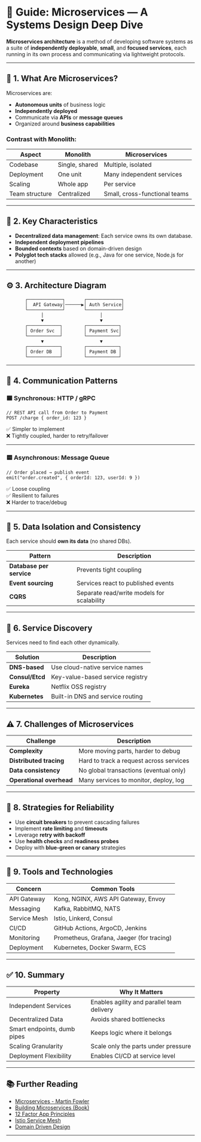 # 🧩 Guide: Microservices — A Systems Design Deep Dive

**Microservices architecture** is a method of developing software systems as a suite of **independently deployable**, **small**, and **focused services**, each running in its own process and communicating via lightweight protocols.

---

## 🧠 1. What Are Microservices?

Microservices are:
- **Autonomous units** of business logic
- **Independently deployed**
- Communicate via **APIs** or **message queues**
- Organized around **business capabilities**

### Contrast with Monolith:
| Aspect        | Monolith                                | Microservices                           |
|---------------|------------------------------------------|------------------------------------------|
| Codebase      | Single, shared                           | Multiple, isolated                       |
| Deployment    | One unit                                 | Many independent services                |
| Scaling       | Whole app                                | Per service                              |
| Team structure| Centralized                              | Small, cross-functional teams            |

---

## 🧱 2. Key Characteristics

- **Decentralized data management**: Each service owns its own database.
- **Independent deployment pipelines**
- **Bounded contexts** based on domain-driven design
- **Polyglot tech stacks** allowed (e.g., Java for one service, Node.js for another)

---

## ⚙️ 3. Architecture Diagram

```
       ┌─────────────┐       ┌─────────────┐
       │  API Gateway│──────▶│ Auth Service│
       └─────────────┘       └─────────────┘
             │                     │
             ▼                     ▼
       ┌────────────┐        ┌────────────┐
       │ Order Svc  │        │ Payment Svc│
       └────────────┘        └────────────┘
             ▼                     ▼
       ┌────────────┐        ┌────────────┐
       │ Order DB   │        │ Payment DB │
       └────────────┘        └────────────┘
```

---

## 🔗 4. Communication Patterns

### 🟦 Synchronous: HTTP / gRPC

```
// REST API call from Order to Payment
POST /charge { order_id: 123 }
```

✅ Simpler to implement  
❌ Tightly coupled, harder to retry/failover

---

### 🟨 Asynchronous: Message Queue

```
// Order placed → publish event
emit("order.created", { orderId: 123, userId: 9 })
```

✅ Loose coupling  
✅ Resilient to failures  
❌ Harder to trace/debug

---

## 🔐 5. Data Isolation and Consistency

Each service should **own its data** (no shared DBs).

| Pattern         | Description                                       |
|------------------|--------------------------------------------------|
| **Database per service** | Prevents tight coupling                    |
| **Event sourcing**       | Services react to published events        |
| **CQRS**                 | Separate read/write models for scalability |

---

## 🔁 6. Service Discovery

Services need to find each other dynamically.

| Solution         | Description                                     |
|------------------|-------------------------------------------------|
| **DNS-based**    | Use cloud-native service names                  |
| **Consul/Etcd**  | Key-value-based service registry                |
| **Eureka**       | Netflix OSS registry                            |
| **Kubernetes**   | Built-in DNS and service routing                |

---

## ⚠️ 7. Challenges of Microservices

| Challenge                | Description                                 |
|--------------------------|---------------------------------------------|
| **Complexity**           | More moving parts, harder to debug          |
| **Distributed tracing**  | Hard to track a request across services     |
| **Data consistency**     | No global transactions (eventual only)      |
| **Operational overhead** | Many services to monitor, deploy, log       |

---

## 🧠 8. Strategies for Reliability

- Use **circuit breakers** to prevent cascading failures  
- Implement **rate limiting** and **timeouts**  
- Leverage **retry with backoff**  
- Use **health checks** and **readiness probes**  
- Deploy with **blue-green or canary** strategies  

---

## 🧰 9. Tools and Technologies

| Concern          | Common Tools                                    |
|------------------|--------------------------------------------------|
| API Gateway      | Kong, NGINX, AWS API Gateway, Envoy              |
| Messaging        | Kafka, RabbitMQ, NATS                            |
| Service Mesh     | Istio, Linkerd, Consul                           |
| CI/CD            | GitHub Actions, ArgoCD, Jenkins                  |
| Monitoring       | Prometheus, Grafana, Jaeger (for tracing)        |
| Deployment       | Kubernetes, Docker Swarm, ECS                    |

---

## ✅ 10. Summary

| Property              | Why It Matters                                |
|------------------------|------------------------------------------------|
| Independent Services   | Enables agility and parallel team delivery     |
| Decentralized Data     | Avoids shared bottlenecks                      |
| Smart endpoints, dumb pipes | Keeps logic where it belongs             |
| Scaling Granularity    | Scale only the parts under pressure           |
| Deployment Flexibility | Enables CI/CD at service level                |

---

## 📚 Further Reading

- [Microservices - Martin Fowler](https://martinfowler.com/articles/microservices.html)
- [Building Microservices (Book)](https://www.oreilly.com/library/view/building-microservices-2nd/9781492034018/)
- [12 Factor App Principles](https://12factor.net)
- [Istio Service Mesh](https://istio.io/)
- [Domain Driven Design](https://dddcommunity.org/)

---
